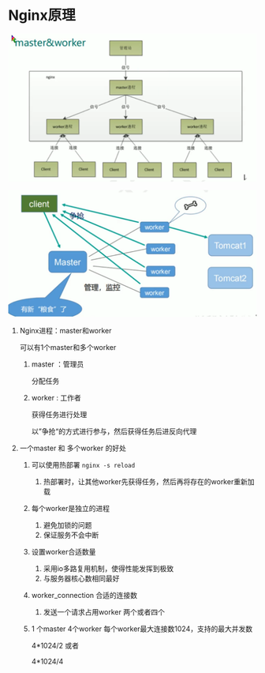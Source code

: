# Nginx原理

![image-20210831232954228](.\image-20210831232954228.png)



![image-20210831233308789](.\image-20210831233308789.png)



1. Nginx进程：master和worker

   可以有1个master和多个worker

   1. master ：管理员

      分配任务

   2. worker : 工作者

      获得任务进行处理

      以”争抢“的方式进行参与，然后获得任务后进反向代理

2. 一个master 和 多个worker 的好处

   1. 可以使用热部署 `nginx -s reload`
      1. 热部署时，让其他worker先获得任务，然后再将存在的worker重新加载
      
   2. 每个worker是独立的进程
      1. 避免加锁的问题
      2. 保证服务不会中断
      
   3. 设置worker合适数量
      1. 采用io多路复用机制，使得性能发挥到极致
      2. 与服务器核心数相同最好
      
   4. worker_connection 合适的连接数
      1. 发送一个请求占用worker 两个或者四个
      
   5. 1 个master 4个worker 每个worker最大连接数1024，支持的最大并发数

      4*1024/2 或者

      4*1024/4

      

